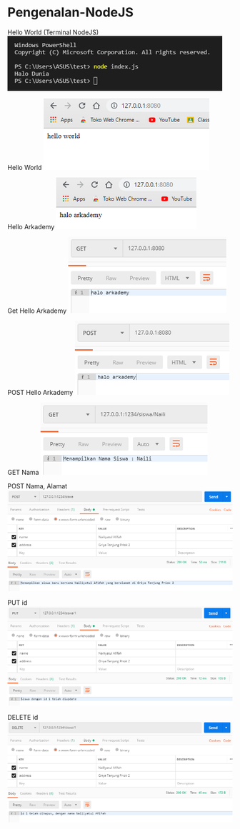 # Pengenalan-NodeJS

Hello World (Terminal NodeJS)
![alt text](https://github.com/NailiyatulAfifah/Pengenalan-NodeJS/blob/master/1.PNG?raw=true)

Hello World
![alt text](https://github.com/NailiyatulAfifah/Pengenalan-NodeJS/blob/master/2.PNG?raw=true)

Hello Arkademy
![alt text](https://github.com/NailiyatulAfifah/Pengenalan-NodeJS/blob/master/3.PNG?raw=true)

Get Hello Arkademy
![alt text](https://github.com/NailiyatulAfifah/Pengenalan-NodeJS/blob/master/4.PNG?raw=true)

POST Hello Arkademy
![alt text](https://github.com/NailiyatulAfifah/Pengenalan-NodeJS/blob/master/5.PNG?raw=true)

GET Nama
![alt text](https://github.com/NailiyatulAfifah/Pengenalan-NodeJS/blob/master/6.PNG?raw=true)

POST Nama, Alamat
![alt text](https://github.com/NailiyatulAfifah/Pengenalan-NodeJS/blob/master/7.PNG?raw=true)

PUT id
![alt text](https://github.com/NailiyatulAfifah/Pengenalan-NodeJS/blob/master/8.PNG?raw=true)

DELETE id
![alt text](https://github.com/NailiyatulAfifah/Pengenalan-NodeJS/blob/master/9.PNG?raw=true)

